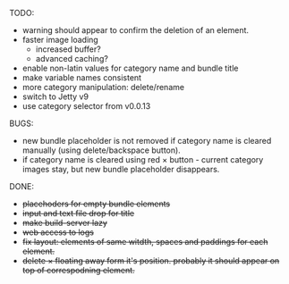 TODO:

* warning should appear to confirm the deletion of an element.
* faster image loading
  * increased buffer?
  * advanced caching?
* enable non-latin values for category name and bundle title
* make variable names consistent
* more category manipulation: delete/rename
* switch to Jetty v9
* use category selector from v0.0.13

BUGS:

* new bundle placeholder is not removed if category name is cleared manually (using delete/backspace button).
* if category name is cleared using red &times; button - current category images stay, but new bundle placeholder disappears.


DONE:

* ~~placehoders for empty bundle elements~~
* ~~input and text file drop for title~~
* ~~make build-server lazy~~
* ~~web access to logs~~
* ~~fix layout: elements of same witdth, spaces and paddings for each element.~~
* ~~delete &times; floating away form it's position. probably it should appear on top of correspodning element.~~